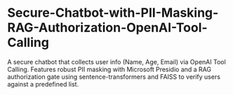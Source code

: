 # Secure-Chatbot-with-PII-Masking-RAG-Authorization-OpenAI-Tool-Calling
A secure chatbot that collects user info (Name, Age, Email) via OpenAI Tool Calling. Features robust PII masking with Microsoft Presidio and a RAG authorization gate using sentence-transformers and FAISS to verify users against a predefined list.
